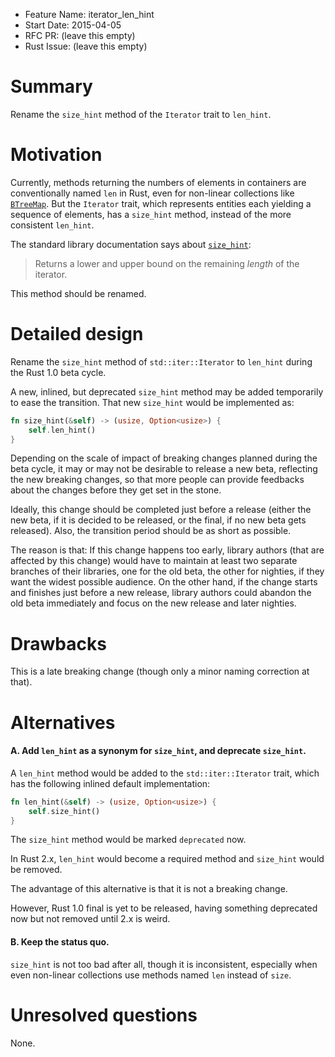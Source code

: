 - Feature Name: iterator_len_hint
- Start Date: 2015-04-05
- RFC PR: (leave this empty)
- Rust Issue: (leave this empty)

# Summary

Rename the `size_hint` method of the `Iterator` trait to `len_hint`.

# Motivation

Currently, methods returning the numbers of elements in containers are conventionally named `len` in Rust, even for non-linear collections like [`BTreeMap`](http://doc.rust-lang.org/1.0.0-beta/std/collections/btree_map/struct.BTreeMap.html#method.len). But the `Iterator` trait, which represents entities each yielding a sequence of elements, has a `size_hint` method, instead of the more consistent `len_hint`.

The standard library documentation says about [`size_hint`](http://doc.rust-lang.org/1.0.0-beta/std/iter/trait.Iterator.html#tymethod.size_hint):

> Returns a lower and upper bound on the remaining *length* of the iterator.

This method should be renamed.

# Detailed design

Rename the `size_hint` method of `std::iter::Iterator` to `len_hint` during the Rust 1.0 beta cycle.

A new, inlined, but deprecated `size_hint` method may be added temporarily to ease the transition. That new `size_hint` would be implemented as:

```rust
fn size_hint(&self) -> (usize, Option<usize>) {
    self.len_hint()
}
```

Depending on the scale of impact of breaking changes planned during the beta cycle, it may or may not be desirable to release a new beta, reflecting the new breaking changes, so that more people can provide feedbacks about the changes before they get set in the stone.

Ideally, this change should be completed just before a release (either the new beta, if it is decided to be released, or the final, if no new beta gets released). Also, the transition period should be as short as possible. 

The reason is that: If this change happens too early, library authors (that are affected by this change) would have to maintain at least two separate branches of their libraries, one for the old beta, the other for nighties, if they want the widest possible audience. On the other hand, if the change starts and finishes just before a new release, library authors could abandon the old beta immediately and focus on the new release and later nighties.

# Drawbacks

This is a late breaking change (though only a minor naming correction at that).

# Alternatives

#### A. Add `len_hint` as a synonym for `size_hint`, and deprecate `size_hint`.

A `len_hint` method would be added to the `std::iter::Iterator` trait, which has the following inlined default implementation:

```rust
fn len_hint(&self) -> (usize, Option<usize>) {
    self.size_hint()
}
```

The `size_hint` method would be marked `deprecated` now.

In Rust 2.x, `len_hint` would become a required method and `size_hint` would be removed.

The advantage of this alternative is that it is not a breaking change.

However, Rust 1.0 final is yet to be released, having something deprecated now but not removed until 2.x is weird.

#### B. Keep the status quo.

`size_hint` is not too bad after all, though it is inconsistent, especially when even non-linear collections use methods named `len` instead of `size`.

# Unresolved questions

None.
